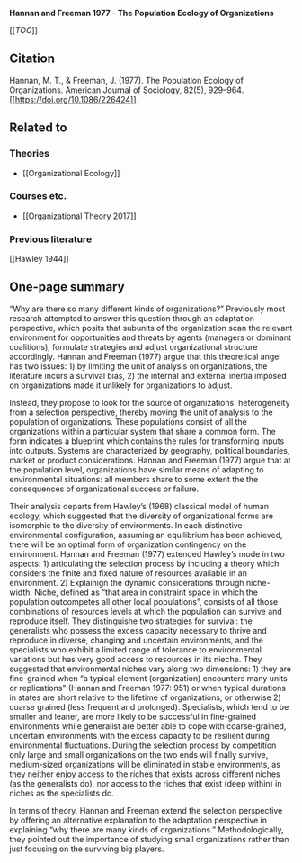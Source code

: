 **Hannan and Freeman 1977 - The Population Ecology of Organizations**

[[_TOC_]]

## Citation
Hannan, M. T., & Freeman, J. (1977). The Population Ecology of Organizations. American Journal of Sociology, 82(5), 929–964. [[https://doi.org/10.1086/226424]]

## Related to

### Theories
* [[Organizational Ecology]]

### Courses etc.
* [[Organizational Theory 2017]]

### Previous literature
[[Hawley 1944]]

## One-page summary
“Why are there so many different kinds of organizations?” Previously most research attempted to answer this question through an adaptation perspective, which posits that subunits of the organization scan the relevant environment for opportunities and threats by agents (managers or dominant coalitions), formulate strategies and adjust organizational structure accordingly. Hannan and Freeman (1977) argue that this theoretical angel has two issues: 1) by limiting the unit of analysis on organizations, the literature incurs a survival bias, 2) the internal and external inertia imposed on organizations made it unlikely for organizations to adjust. 

Instead, they propose to look for the source of organizations' heterogeneity from a selection perspective, thereby moving the unit of analysis to the population of organizations. These populations consist of all the organizations within a particular system that share a common form. The form indicates a blueprint which contains the rules for transforming inputs into outputs. Systems are characterized by geography, political boundaries, market or product considerations. Hannan and Freeman (1977) argue that at the population level, organizations have similar means of adapting to environmental situations: all members share to some extent the the consequences of organizational success or failure. 

Their analysis departs from Hawley’s (1968) classical model of human ecology, which suggested that the diversity of organizational forms are isomorphic to the diversity of environments. In each distinctive environmental configuration, assuming an equilibrium has been achieved, there will be an optimal form of organization contingency on the environment. Hannan and Freeman (1977) extended Hawley’s mode in two aspects: 1) articulating the selection process by including a  theory which considers the finite and fixed nature of resources available in an environment. 2) Explainign the dynamic considerations through niche-width. Niche, defined as “that area in constraint space in which the population outcompetes all other local populations”, consists of all those combinations of resources levels at which the population can survive and reproduce itself. They distinguishe two strategies for survival: the generalists who possess the excess capacity necessary to thrive and reproduce in diverse, changing and uncertain environments, and the specialists who exhibit a limited range of tolerance to environmental variations but has very good access to resources in its nieche. They suggested that environmental niches vary along two dimensions: 1) they are fine-grained when “a typical element (organization) encounters many units or replications" (Hannan and Freeman 1977: 951) or when typical durations in states are short relative to the lifetime of organizations, or otherwise 2) coarse grained (less frequent and prolonged). Specialists, which tend to be smaller and leaner, are more likely to be successful in fine-grained environments while generalist are better able to cope with coarse-grained, uncertain environments with the excess capacity to be resilient during environmental fluctuations. During the selection process by competition only large and small organizations on the two ends will finally survive, medium-sized organizations will be eliminated in stable environments, as they neither enjoy access to the riches that exists across different niches (as the generalists do), nor access to the riches that exist (deep within) in niches as the specialists do.

In terms of theory, Hannan and Freeman extend the selection perspective by offering an alternative explanation to the adaptation perspective in explaining “why there are many kinds of organizations.” Methodologically, they pointed out the importance of studying small organizations rather than just focusing on the surviving big players. 
